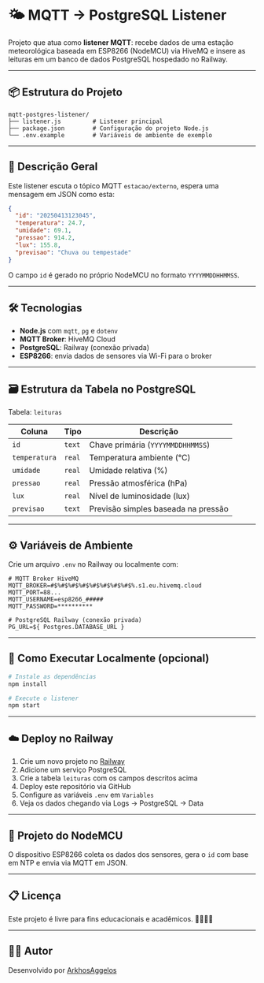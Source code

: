 # 🌤️ MQTT → PostgreSQL Listener

Projeto que atua como **listener MQTT**: recebe dados de uma estação meteorológica baseada em ESP8266 (NodeMCU) 
via HiveMQ e insere as leituras em um banco de dados PostgreSQL hospedado no Railway.

---

## 📦 Estrutura do Projeto

```text
mqtt-postgres-listener/
├── listener.js         # Listener principal
├── package.json        # Configuração do projeto Node.js
└── .env.example        # Variáveis de ambiente de exemplo
```

---

## 📡 Descrição Geral

Este listener escuta o tópico MQTT `estacao/externo`, espera uma mensagem em JSON como esta:

```json
{
  "id": "20250413123045",
  "temperatura": 24.7,
  "umidade": 69.1,
  "pressao": 914.2,
  "lux": 155.8,
  "previsao": "Chuva ou tempestade"
}
```

O campo `id` é gerado no próprio NodeMCU no formato `YYYYMMDDHHMMSS`.

---

## 🛠️ Tecnologias

- **Node.js** com `mqtt`, `pg` e `dotenv`
- **MQTT Broker**: HiveMQ Cloud
- **PostgreSQL**: Railway (conexão privada)
- **ESP8266**: envia dados de sensores via Wi-Fi para o broker

---

## 🗃️ Estrutura da Tabela no PostgreSQL

Tabela: `leituras`

| Coluna        | Tipo   | Descrição                         |
|---------------|--------|-----------------------------------|
| `id`          | `text` | Chave primária (`YYYYMMDDHHMMSS`) |
| `temperatura` | `real` | Temperatura ambiente (°C)         |
| `umidade`     | `real` | Umidade relativa (%)              |
| `pressao`     | `real` | Pressão atmosférica (hPa)         |
| `lux`         | `real` | Nível de luminosidade (lux)       |
| `previsao`    | `text` | Previsão simples baseada na pressão |

---

## ⚙️ Variáveis de Ambiente

Crie um arquivo `.env` no Railway ou localmente com:

```env
# MQTT Broker HiveMQ
MQTT_BROKER=#$%#$%#$%#$%#$%#$%#$%#$%.s1.eu.hivemq.cloud
MQTT_PORT=88...
MQTT_USERNAME=esp8266_#####
MQTT_PASSWORD=**********

# PostgreSQL Railway (conexão privada)
PG_URL=${ Postgres.DATABASE_URL }
```

---

## 🚀 Como Executar Localmente (opcional)

```bash
# Instale as dependências
npm install

# Execute o listener
npm start
```

---

## ☁️ Deploy no Railway

1. Crie um novo projeto no [Railway](https://railway.app)
2. Adicione um serviço PostgreSQL
3. Crie a tabela `leituras` com os campos descritos acima
4. Deploy este repositório via GitHub
5. Configure as variáveis `.env` em `Variables`
6. Veja os dados chegando via Logs → PostgreSQL → Data

---

## 📡 Projeto do NodeMCU

O dispositivo ESP8266 coleta os dados dos sensores, gera o `id` com base em NTP e envia via MQTT em JSON. 

---

## 📋 Licença

Este projeto é livre para fins educacionais e acadêmicos. 👨‍🏫👩‍🔬

---

## 👨‍💻 Autor

Desenvolvido por [ArkhosAggelos](https://github.com/ArkhosAggelos)
